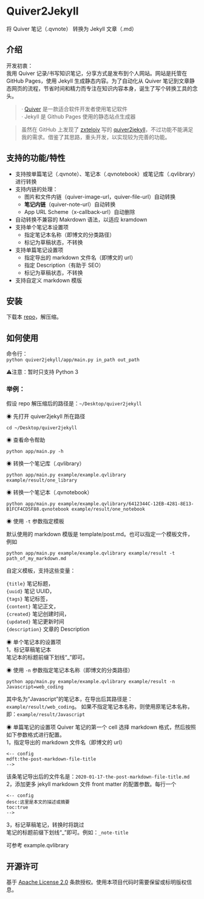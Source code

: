 # Quiver2Jekyll

将 Quiver 笔记（.qvnote） 转换为 Jekyll 文章（.md）

## 介绍

开发初衷：  
我用 Quiver 记录/书写知识笔记，分享方式是发布到个人网站。网站是托管在 GitHub Pages，使用 Jekyll 生成静态内容。为了自动化从 Quiver 笔记到文章静态网页的流程，节省时间和精力而专注在知识内容本身，诞生了写个转换工具的念头。

> · [Quiver](http://happenapps.com/#quiver) 是一款适合软件开发者使用笔记软件  
> · Jekyll 是 Github Pages 使用的静态站点生成器

> 虽然在 GitHub 上发现了 [zxteloiv](https://github.com/zxteloiv/) 写的 [quiver2jekyll](https://github.com/zxteloiv/quiver2jekyll)，不过功能不能满足我的需求。借鉴了其思路，重头开发，以实现较为完善的功能。


## 支持的功能/特性

- 支持按单篇笔记（.qvnote）、笔记本（.qvnotebook）或笔记库（.qvlibrary）进行转换  
- 支持内链的处理：
	- 图片和文件内链（quiver-image-url，quiver-file-url）自动转换  
	- **笔记内链**（quiver-note-url）自动转换  
	- App URL Scheme（x-callback-url）自动删除  
- 自动转换不兼容的 Makrdown 语法，以适应 kramdown  
- 支持单个笔记本设置项
  - 指定笔记本名称（即博文的分类路径）
  - 标记为草稿状态，不转换
- 支持单篇笔记设置项
  - 指定导出的 markdown 文件名（即博文的 url）
  - 指定 Description（有助于 SEO）
  - 标记为草稿状态，不转换
- 支持自定义 markdown 模版


## 安装
下载本 [repo](https://github.com/nodewee/quiver2jekyll/archive/master.zip)，解压缩。


## 如何使用

命令行：  
`python quiver2jekyll/app/main.py in_path out_path`

⚠️注意：暂时只支持 Python 3

### 举例：  

假设 repo 解压缩后的路径是：`~/Desktop/quiver2jekyll`  

◉ 先打开 quiver2jekyll 所在路径  
```
cd ~/Desktop/quiver2jekyll
```

◉ 查看命令帮助  
```
python app/main.py -h
```


◉ 转换一个笔记库（.qvlibrary）
```
python app/main.py example/example.qvlibrary example/result/one_library
```

◉ 转换一个笔记本（.qvnotebook）
```
python app/main.py example/example.qvlibrary/6412344C-12EB-4281-8E13-B1FCF4CD5F88.qvnotebook example/result/one_notebook
```

◉ 使用 `-t` 参数指定模板  

默认使用的 markdown 模版是 template/post.md。也可以指定一个模板文件，例如
```
python app/main.py example/example.qvlibrary example/result -t path_of_my_markdown.md
```

自定义模板，支持这些变量：  

`{title}` 笔记标题，  
`{uuid}` 笔记 UUID，  
`{tags}` 笔记标签，  
`{content}` 笔记正文，  
`{created}` 笔记创建时间，  
`{updated}` 笔记更新时间  
`{description}` 文章的 Description  


◉ 单个笔记本的设置项  
1，标记草稿笔记本  
笔记本的标题前缀下划线“\_”即可。

◉ 使用 `-n` 参数指定笔记本名称（即博文的分类路径）
```
python app/main.py example/example.qvlibrary example/result -n Javascript=web_coding
```
其中名为“Javascript”的笔记本，在导出后其路径是：`example/result/web_coding`。
如果不指定笔记本名称，则使用原笔记本名称，即：`example/result/Javascript`


◉ 单篇笔记的设置项
Quiver 笔记的第一个 cell 选择 markdown 格式，然后按照如下参数格式进行配置。  
1，指定导出的 markdown 文件名（即博文的 url）  
```
<-- config
mdft:the-post-markdown-file-title
-->
```
该条笔记导出后的文件名是：`2020-01-17-the-post-markdown-file-title.md`  
2，添加更多 jekyll markdown 文件 front matter 的配置参数。每行一个

```
<-- config
desc:这里是本文的描述或摘要
toc:true
-->
```
3，标记草稿笔记，转换时将跳过  
笔记的标题前缀下划线“\_”即可。例如：`_note-title`  

可参考 example.qvlibrary



## 开源许可

基于 [Apache License 2.0](/LICENSE.txt) 条款授权。使用本项目代码时需要保留或标明版权信息。



